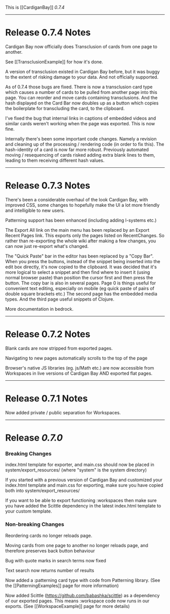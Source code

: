 This is [[CardiganBay]] *0.7.4*

----
# Release 0.7.4 Notes

Cardigan Bay now officially does Transclusion of cards from one page to another. 

See [[TransclusionExample]] for how it's done.

A version of transclusion existed in Cardigan Bay before, but it was buggy to the extent of risking damage to your data. And not officially supported.

As of 0.7.4 those bugs are fixed. There is now a transclusion card type which causes a number of cards to be pulled from another page into this page. You can reorder and move cards containing transclusions. And the hash displayed on the Card Bar now doubles up as a button which copies the boilerplate for transcluding the card, to the clipboard.

I've fixed the bug that internal links in captions of embedded videos and similar cards weren't working when the page was exported. This is now fine.

Internally there's been some important code changes. Namely a revision and cleaning up of the processing / rendering code (in order to fix this). The hash-identity of a card is now far more robust. Previously automated moving / resequencing of cards risked adding extra blank lines to them, leading to them receiving different hash values. 

----
# Release 0.7.3 Notes

There's been a considerable overhaul of the look Cardigan Bay, with improved CSS, some changes to hopefully make the UI a lot more friendly and intelligible to new users.

Patterning support has been enhanced (including adding l-systems etc.)

The Export All link on the main menu has been replaced by an Export Recent Pages link. This exports only the pages listed on RecentChanges. So rather than re-exporting the whole wiki after making a few changes, you can now just re-export what's changed.

The "Quick Paste" bar in the editor has been replaced by a "Copy Bar". When you press the buttons, instead of the snippet being inserted into the edit box directly, it's now copied to the clipboard. It was decided that it's more logical to select a snippet and then find where to insert it (using normal browser paste) than position the cursor first and then press the button. The copy bar is also in several pages. Page 0 is things useful for convenient text editing, especially on mobile (eg quick paste of pairs of double square brackets etc.) The second page has the embedded media types. And the third page useful snippets of Clojure.

More documentation in bedrock.

----
# Release 0.7.2 Notes

Blank cards are now stripped from exported pages.

Navigating to new pages automatically scrolls to the top of the page

Browser's native JS libraries (eg. js/Math etc.) are now accessible from Workspaces in live versions of Cardigan Bay AND exported flat pages. 

----
# Release 0.7.1 Notes

Now added private / public separation for Workspaces.

----
# Release *0.7.0*

### Breaking Changes

index.html template for exporter, and main.css should now be placed in system/export_resources/ (where "system" is the system directory)

If you started with a previous version of Cardigan Bay and customized your index.html template and main.css for exporting, make sure you have copied both into system/export_resources/

If you want to be able to export functioning :workspaces then make sure you have added the Scittle dependency in the latest index.html template to your custom template.


### Non-breaking Changes

Reordering cards no longer reloads page.

Moving cards from one page to another no longer reloads page, and therefore preserves back button behaviour

Bug with quote marks in search terms now fixed

Text search now returns number of results

Now added a :patterning card type with code from Patterning library. (See the [[PatterningExamples]] page for more information)

Now added Scittle (https://github.com/babashka/scittle) as a dependency of our exported pages. This means :workspace code now runs in our exports. (See [[WorkspaceExample]] page for more details) 